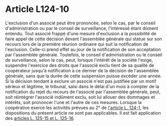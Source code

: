 # Article L124-10

L'exclusion d'un associé peut être prononcée, selon le cas, par le conseil d'administration ou par le conseil de surveillance, l'intéressé étant dûment entendu. Tout associé frappé d'une mesure d'exclusion a la possibilité de faire appel de cette décision devant l'assemblée générale qui statue sur son recours lors de la première réunion ordinaire qui suit la notification de l'exclusion. Celle-ci prend effet au jour de la notification de son acceptation par l'assemblée générale. Toutefois, le conseil d'administration ou le conseil de surveillance, selon le cas, peut, lorsque l'intérêt de la société l'exige, suspendre l'exercice des droits que l'associé exclu tient de sa qualité de coopérateur jusqu'à notification à ce dernier de la décision de l'assemblée générale, sans que la durée de cette suspension puisse excéder une année. Si la décision tendant à exclure un associé n'est pas justifiée par un motif sérieux et légitime, le tribunal, saisi dans le délai d'un mois à compter de la notification du rejet du recours de l'associé par l'assemblée générale, peut, soit réintégrer l'associé indûment exclu, soit lui allouer des dommages et intérêts, soit prononcer l'une et l'autre de ces mesures. Lorsque la coopérative exerce les activités prévues au 2° de <a href='/code-de-commerce/partie-legislative/livre-ier-du-commerce-en-general/titre-ii-des-commercants/chapitre-iv-des-societes-cooperatives-de-commercants-detaillants/l124-1.md' title='Code de commerce. - art. L124-1 (V)'>l'article L. 124-1</a>, les dispositions du présent article ne sont pas applicables. Il est fait application des <a href='/affichCodeArticle.do?cidTexte=LEGITEXT000005634379&idArticle=LEGIARTI000006219773&dateTexte=&categorieLien=cid' title='Code de commerce. - art. L125-15 (V)'>articles L. 125-15 et L. 125-16</a>.